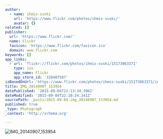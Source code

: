 ```yaml
---
author:
  - name: ihmis-suski
    url: 'https://www.flickr.com/photos/ihmis-suski/'
    avatar: {}
related: []
publisher:
  url: 'https://www.flickr.com/'
  name: Flickr
  favicon: 'https://www.flickr.com/favicon.ico'
  domain: www.flickr.com
keywords: []
app_links:
  - url: 'flickr://flickr.com/photos/ihmis-suski/15173863371'
    type: ios
    app_name: Flickr
    app_store_id: '328407587'
isBasedOnUrl: 'https://www.flickr.com/photos/ihmis-suski/15173863371/in/album-72157647356160172/'
title: IMG_20140907_153954
datePublished: '2015-09-04T22:13:34.306Z'
dateModified: '2015-09-04T22:10:24.341Z'
sourcePath: _posts/2015-09-04-img_20140907_153954.md
published: true
_type: Photograph
_context: 'http://schema.org'

---
```

![IMG&lowbar;20140907&lowbar;153954](https://farm6.staticflickr.com/5578/15173863371_8f5105578e_b.jpg)